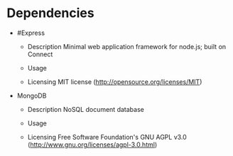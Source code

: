 # Dependencies

* #Express
	* Description
		Minimal web application framework for node.js; built on Connect
	* Usage
		
	* Licensing
		MIT license (http://opensource.org/licenses/MIT)
* MongoDB
	* Description
		NoSQL document database
	* Usage

	* Licensing
		Free Software Foundation's GNU AGPL v3.0 (http://www.gnu.org/licenses/agpl-3.0.html)
